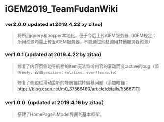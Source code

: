 # iGEM2019_TeamFudanWiki

### ver2.0.0(updated at 2019.4.22 by zitao)

> 将所用jquery和popper本地化，便于今后上传iGEM服务器（iGEM规定：所用资源均需上传至iGEM服务器，不能通过网络调用其他服务器资源）

### ver1.0.1 (updated at 2019.4.22 by zitao)

> 修复了内容页侧边导航栏的item无法监听内容的滚动而变:active的bug（监听`body`，设置`position：relative`，`overflow:auto`）

> 修复了侧边栏滑动监听的导航锚跳转偏移问题（添加暗锚：<https://blog.csdn.net/m0_37566460/article/details/55667111>）



### ver1.0.0（updated at 2019.4.16 by zitao）

> 搭建了HomePage和Model界面的基本框架。



